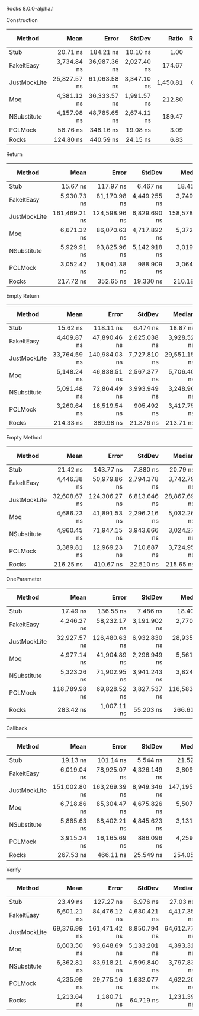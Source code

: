 Rocks 8.0.0-alpha.1

Construction

| Method       | Mean         | Error        | StdDev      | Ratio    | RatioSD | Gen0   | Gen1   | Allocated | Alloc Ratio |
|------------- |-------------:|-------------:|------------:|---------:|--------:|-------:|-------:|----------:|------------:|
| Stub         |     20.71 ns |    184.21 ns |    10.10 ns |     1.00 |    0.00 |      - |      - |      24 B |        1.00 |
| FakeItEasy   |  3,734.84 ns | 36,987.36 ns | 2,027.40 ns |   174.67 |   36.72 | 0.6700 | 0.0100 |    2964 B |      123.50 |
| JustMockLite | 25,827.57 ns | 61,063.58 ns | 3,347.10 ns | 1,450.81 |  684.44 | 4.1500 |      - |   17389 B |      724.54 |
| Moq          |  4,381.12 ns | 36,333.57 ns | 1,991.57 ns |   212.80 |   28.50 | 0.4900 |      - |    2088 B |       87.00 |
| NSubstitute  |  4,157.98 ns | 48,785.65 ns | 2,674.11 ns |   189.47 |   34.83 | 1.2300 |      - |    5176 B |      215.67 |
| PCLMock      |     58.76 ns |    348.16 ns |    19.08 ns |     3.09 |    0.99 | 0.0300 |      - |     144 B |        6.00 |
| Rocks        |    124.80 ns |    440.59 ns |    24.15 ns |     6.83 |    2.73 | 0.0600 |      - |     288 B |       12.00 |

Return

| Method       | Mean          | Error         | StdDev       | Median        | Ratio     | RatioSD  | Gen0   | Gen1   | Allocated | Alloc Ratio |
|------------- |--------------:|--------------:|-------------:|--------------:|----------:|---------:|-------:|-------:|----------:|------------:|
| Stub         |      15.67 ns |     117.97 ns |     6.467 ns |      18.45 ns |      1.00 |     0.00 |      - |      - |      24 B |        1.00 |
| FakeItEasy   |   5,930.73 ns |  81,170.98 ns | 4,449.255 ns |   3,749.64 ns |    369.89 |   170.91 | 1.1900 | 0.0100 |    5057 B |      210.71 |
| JustMockLite | 161,469.21 ns | 124,598.96 ns | 6,829.690 ns | 158,578.74 ns | 11,952.59 | 6,031.00 | 8.4500 | 0.0200 |   35301 B |    1,470.88 |
| Moq          |   6,671.32 ns |  86,070.63 ns | 4,717.822 ns |   5,372.21 ns |    403.01 |   160.45 | 0.9400 |      - |    3953 B |      164.71 |
| NSubstitute  |   5,929.91 ns |  93,825.96 ns | 5,142.918 ns |   3,019.86 ns |    366.48 |   211.17 | 1.8200 |      - |    7649 B |      318.71 |
| PCLMock      |   3,052.42 ns |  18,041.38 ns |   988.909 ns |   3,064.41 ns |    204.56 |    41.51 | 0.4400 |      - |    1872 B |       78.00 |
| Rocks        |     217.72 ns |     352.65 ns |    19.330 ns |     210.18 ns |     15.92 |     7.48 | 0.1000 |      - |     448 B |       18.67 |

Empty Return

| Method       | Mean         | Error         | StdDev       | Median       | Ratio    | RatioSD  | Gen0   | Gen1   | Allocated | Alloc Ratio |
|------------- |-------------:|--------------:|-------------:|-------------:|---------:|---------:|-------:|-------:|----------:|------------:|
| Stub         |     15.62 ns |     118.11 ns |     6.474 ns |     18.87 ns |     1.00 |     0.00 |      - |      - |      24 B |        1.00 |
| FakeItEasy   |  4,409.87 ns |  47,890.46 ns | 2,625.038 ns |  3,928.52 ns |   275.17 |    81.03 | 0.8700 | 0.0100 |    3836 B |      159.83 |
| JustMockLite | 33,764.59 ns | 140,984.03 ns | 7,727.810 ns | 29,551.15 ns | 2,425.58 | 1,023.72 | 5.0800 |      - |   21279 B |      886.62 |
| Moq          |  5,148.24 ns |  46,838.51 ns | 2,567.377 ns |  5,706.40 ns |   320.86 |    45.53 | 0.5800 |      - |    2457 B |      102.38 |
| NSubstitute  |  5,091.48 ns |  72,864.49 ns | 3,993.949 ns |  3,248.96 ns |   315.99 |   159.71 | 1.4000 |      - |    5873 B |      244.71 |
| PCLMock      |  3,260.64 ns |  16,519.54 ns |   905.492 ns |  3,417.75 ns |   222.25 |    51.50 | 0.4400 |      - |    1872 B |       78.00 |
| Rocks        |    214.33 ns |     389.98 ns |    21.376 ns |    213.71 ns |    15.63 |     6.96 | 0.1000 |      - |     448 B |       18.67 |

Empty Method

| Method       | Mean         | Error         | StdDev       | Median       | Ratio    | RatioSD | Gen0   | Gen1   | Allocated | Alloc Ratio |
|------------- |-------------:|--------------:|-------------:|-------------:|---------:|--------:|-------:|-------:|----------:|------------:|
| Stub         |     21.42 ns |     143.77 ns |     7.880 ns |     20.79 ns |     1.00 |    0.00 |      - |      - |      24 B |        1.00 |
| FakeItEasy   |  4,446.38 ns |  50,979.86 ns | 2,794.378 ns |  3,742.79 ns |   194.53 |   53.97 | 0.8700 | 0.0200 |    3812 B |      158.83 |
| JustMockLite | 32,608.67 ns | 124,306.27 ns | 6,813.646 ns | 28,867.69 ns | 1,603.16 |  389.95 | 5.0600 |      - |   21166 B |      881.92 |
| Moq          |  4,686.23 ns |  41,891.53 ns | 2,296.216 ns |  5,032.26 ns |   210.90 |   43.49 | 0.5800 |      - |    2432 B |      101.33 |
| NSubstitute  |  4,960.45 ns |  71,947.15 ns | 3,943.666 ns |  3,024.27 ns |   212.15 |   95.00 | 1.4000 |      - |    5873 B |      244.71 |
| PCLMock      |  3,389.81 ns |  12,969.23 ns |   710.887 ns |  3,724.95 ns |   165.16 |   29.92 | 0.4300 |      - |    1832 B |       76.33 |
| Rocks        |    216.25 ns |     410.67 ns |    22.510 ns |    215.65 ns |    10.81 |    2.98 | 0.1000 |      - |     440 B |       18.33 |

OneParameter

| Method       | Mean          | Error         | StdDev       | Median        | Ratio    | RatioSD  | Gen0   | Gen1   | Allocated | Alloc Ratio |
|------------- |--------------:|--------------:|-------------:|--------------:|---------:|---------:|-------:|-------:|----------:|------------:|
| Stub         |      17.49 ns |     136.58 ns |     7.486 ns |      18.40 ns |     1.00 |     0.00 |      - |      - |      24 B |        1.00 |
| FakeItEasy   |   4,246.27 ns |  58,232.17 ns | 3,191.902 ns |   2,770.63 ns |   229.46 |    87.21 | 0.9000 | 0.0200 |    3949 B |      164.54 |
| JustMockLite |  32,927.57 ns | 126,480.63 ns | 6,932.830 ns |  28,935.98 ns | 2,086.50 |   805.65 | 5.1700 |      - |   21630 B |      901.25 |
| Moq          |   4,977.14 ns |  41,904.89 ns | 2,296.949 ns |   5,561.89 ns |   280.01 |    23.80 | 0.5800 |      - |    2464 B |      102.67 |
| NSubstitute  |   5,323.26 ns |  71,902.95 ns | 3,941.243 ns |   3,824.44 ns |   284.37 |   101.95 | 1.4100 |      - |    5905 B |      246.04 |
| PCLMock      | 118,789.98 ns |  69,828.52 ns | 3,827.537 ns | 116,583.37 ns | 7,841.57 | 3,793.29 | 2.5100 | 2.5000 |   10523 B |      438.46 |
| Rocks        |     283.42 ns |   1,007.11 ns |    55.203 ns |     266.61 ns |    17.82 |     6.12 | 0.1200 |      - |     504 B |       21.00 |

Callback

| Method       | Mean          | Error         | StdDev       | Median        | Ratio    | RatioSD  | Gen0   | Gen1   | Allocated | Alloc Ratio |
|------------- |--------------:|--------------:|-------------:|--------------:|---------:|---------:|-------:|-------:|----------:|------------:|
| Stub         |      19.13 ns |     101.14 ns |     5.544 ns |      21.52 ns |     1.00 |     0.00 |      - |      - |      24 B |        1.00 |
| FakeItEasy   |   6,019.04 ns |  78,925.07 ns | 4,326.149 ns |   3,809.42 ns |   302.45 |   155.74 | 1.2400 | 0.0100 |    5266 B |      219.42 |
| JustMockLite | 151,002.80 ns | 163,269.39 ns | 8,949.346 ns | 147,195.42 ns | 8,403.40 | 2,690.19 | 8.3600 | 0.0200 |   34954 B |    1,456.42 |
| Moq          |   6,718.86 ns |  85,304.47 ns | 4,675.826 ns |   5,507.64 ns |   329.02 |   162.08 | 0.9800 |      - |    4113 B |      171.38 |
| NSubstitute  |   5,885.63 ns |  88,402.21 ns | 4,845.623 ns |   3,131.02 ns |   293.65 |   182.44 | 1.6400 |      - |    6897 B |      287.38 |
| PCLMock      |   3,915.24 ns |  16,165.69 ns |   886.096 ns |   4,259.72 ns |   207.88 |    16.88 | 0.4800 |      - |    2040 B |       85.00 |
| Rocks        |     267.53 ns |     466.11 ns |    25.549 ns |     254.05 ns |    14.78 |     4.26 | 0.1200 |      - |     528 B |       22.00 |

Verify

| Method       | Mean         | Error         | StdDev       | Median       | Ratio    | RatioSD | Gen0   | Gen1   | Allocated | Alloc Ratio |
|------------- |-------------:|--------------:|-------------:|-------------:|---------:|--------:|-------:|-------:|----------:|------------:|
| Stub         |     23.49 ns |     127.27 ns |     6.976 ns |     27.03 ns |     1.00 |    0.00 |      - |      - |      24 B |        1.00 |
| FakeItEasy   |  6,601.21 ns |  84,476.12 ns | 4,630.421 ns |  4,417.35 ns |   274.40 |  148.01 | 1.3200 | 0.0100 |    5587 B |      232.79 |
| JustMockLite | 69,376.99 ns | 161,471.42 ns | 8,850.794 ns | 64,612.77 ns | 3,137.10 |  963.13 | 9.7900 |      - |   40966 B |    1,706.92 |
| Moq          |  6,603.50 ns |  93,648.69 ns | 5,133.201 ns |  4,393.31 ns |   269.68 |  166.85 | 0.9700 |      - |    4073 B |      169.71 |
| NSubstitute  |  6,362.81 ns |  83,918.21 ns | 4,599.840 ns |  3,797.83 ns |   267.24 |  150.79 | 1.7800 |      - |    7465 B |      311.04 |
| PCLMock      |  4,235.99 ns |  29,775.16 ns | 1,632.077 ns |  4,622.20 ns |   177.38 |   27.30 | 0.6300 |      - |    2656 B |      110.67 |
| Rocks        |  1,213.64 ns |   1,180.71 ns |    64.719 ns |  1,231.39 ns |    54.92 |   16.44 | 0.4000 |      - |    1712 B |       71.33 |
